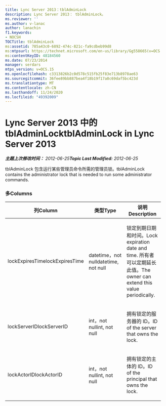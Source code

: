 ```yaml
---
title: Lync Server 2013：tblAdminLock
description: Lync Server 2013： tblAdminLock。
ms.reviewer: ''
ms.author: v-lanac
author: lanachin
f1.keywords:
- NOCSH
TOCTitle: tblAdminLock
ms:assetid: 785a43c0-6892-474c-821c-fa9cdbeb99d8
ms:mtpsurl: https://technet.microsoft.com/en-us/library/Gg558665(v=OCS.15)
ms:contentKeyID: 48184560
ms.date: 07/23/2014
manager: serdars
mtps_version: v=OCS.15
ms.openlocfilehash: c3313826b2c0d578c515fb25f83e713b8978ae63
ms.sourcegitcommit: 36fee89bb887bea4f18b19f17a8c69daf5bc423d
ms.translationtype: MT
ms.contentlocale: zh-CN
ms.lasthandoff: 11/24/2020
ms.locfileid: "49392009"
---
```

# <a name="tbladminlock-in-lync-server-2013"></a><span data-ttu-id="b1949-103">Lync Server 2013 中的 tblAdminLock</span><span class="sxs-lookup"><span data-stu-id="b1949-103">tblAdminLock in Lync Server 2013</span></span>

<div data-xmlns="http://www.w3.org/1999/xhtml">

<div class="topic" data-xmlns="http://www.w3.org/1999/xhtml" data-msxsl="urn:schemas-microsoft-com:xslt" data-cs="https://msdn.microsoft.com/">

<div data-asp="https://msdn2.microsoft.com/asp">



</div>

<div id="mainSection">

<div id="mainBody"><span data-ttu-id="b1949-104">

<span> </span></span><span class="sxs-lookup"><span data-stu-id="b1949-104">

<span> </span></span></span>

<span data-ttu-id="b1949-105">_**主题上次修改时间：** 2012-06-25_</span><span class="sxs-lookup"><span data-stu-id="b1949-105">_**Topic Last Modified:** 2012-06-25_</span></span>

<span data-ttu-id="b1949-106">tblAdminLock 包含运行某些管理员命令所需的管理员锁。</span><span class="sxs-lookup"><span data-stu-id="b1949-106">tblAdminLock contains the administrator lock that is needed to run some administrator commands.</span></span>

### <a name="columns"></a><span data-ttu-id="b1949-107">多</span><span class="sxs-lookup"><span data-stu-id="b1949-107">Columns</span></span>

<table>
<colgroup>
<col style="width: 33%" />
<col style="width: 33%" />
<col style="width: 33%" />
</colgroup>
<thead>
<tr class="header">
<th><span data-ttu-id="b1949-108">列</span><span class="sxs-lookup"><span data-stu-id="b1949-108">Column</span></span></th>
<th><span data-ttu-id="b1949-109">类型</span><span class="sxs-lookup"><span data-stu-id="b1949-109">Type</span></span></th>
<th><span data-ttu-id="b1949-110">说明</span><span class="sxs-lookup"><span data-stu-id="b1949-110">Description</span></span></th>
</tr>
</thead>
<tbody>
<tr class="odd">
<td><p><span data-ttu-id="b1949-111">lockExpiresTime</span><span class="sxs-lookup"><span data-stu-id="b1949-111">lockExpiresTime</span></span></p></td>
<td><p><span data-ttu-id="b1949-112">datetime，not null</span><span class="sxs-lookup"><span data-stu-id="b1949-112">datetime, not null</span></span></p></td>
<td><p><span data-ttu-id="b1949-113">锁定到期日期和时间。</span><span class="sxs-lookup"><span data-stu-id="b1949-113">Lock expiration date and time.</span></span> <span data-ttu-id="b1949-114">所有者可以定期延长此值。</span><span class="sxs-lookup"><span data-stu-id="b1949-114">The owner can extend this value periodically.</span></span></p></td>
</tr>
<tr class="even">
<td><p><span data-ttu-id="b1949-115">lockServerID</span><span class="sxs-lookup"><span data-stu-id="b1949-115">lockServerID</span></span></p></td>
<td><p><span data-ttu-id="b1949-116">int，not null</span><span class="sxs-lookup"><span data-stu-id="b1949-116">int, not null</span></span></p></td>
<td><p><span data-ttu-id="b1949-117">拥有锁定的服务器的 ID。</span><span class="sxs-lookup"><span data-stu-id="b1949-117">ID of the server that owns the lock.</span></span></p></td>
</tr>
<tr class="odd">
<td><p><span data-ttu-id="b1949-118">lockActorID</span><span class="sxs-lookup"><span data-stu-id="b1949-118">lockActorID</span></span></p></td>
<td><p><span data-ttu-id="b1949-119">int，not null</span><span class="sxs-lookup"><span data-stu-id="b1949-119">int, not null</span></span></p></td>
<td><p><span data-ttu-id="b1949-120">拥有锁定的主体的 ID。</span><span class="sxs-lookup"><span data-stu-id="b1949-120">ID of the principal that owns the lock.</span></span></p></td>
</tr>
</tbody>
</table><span data-ttu-id="b1949-121">


</div>

<span> </span>

</div>

</div>

</span><span class="sxs-lookup"><span data-stu-id="b1949-121">


</div>

<span> </span>

</div>

</div>

</span></span></div>


